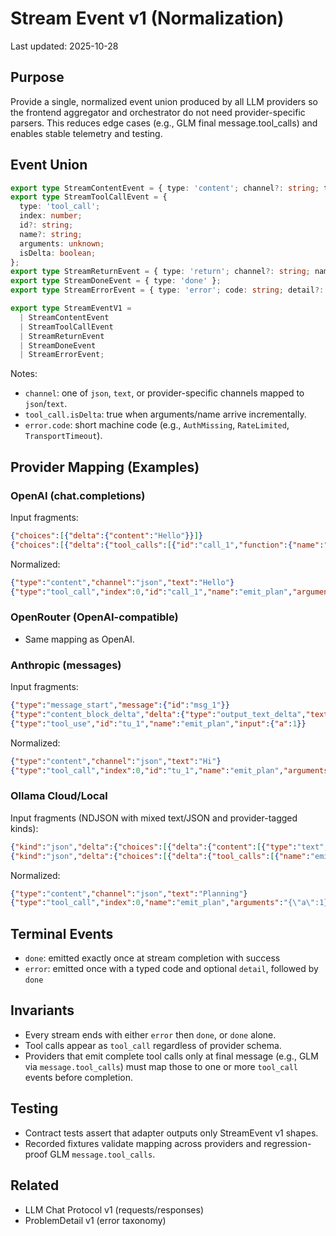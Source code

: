 # Stream Event v1 (Normalization)

Last updated: 2025-10-28

## Purpose
Provide a single, normalized event union produced by all LLM providers so the frontend aggregator and orchestrator do not need provider-specific parsers. This reduces edge cases (e.g., GLM final message.tool_calls) and enables stable telemetry and testing.

## Event Union
```ts
export type StreamContentEvent = { type: 'content'; channel?: string; text: string };
export type StreamToolCallEvent = {
  type: 'tool_call';
  index: number;
  id?: string;
  name?: string;
  arguments: unknown;
  isDelta: boolean;
};
export type StreamReturnEvent = { type: 'return'; channel?: string; name?: string; result: unknown };
export type StreamDoneEvent = { type: 'done' };
export type StreamErrorEvent = { type: 'error'; code: string; detail?: string };

export type StreamEventV1 =
  | StreamContentEvent
  | StreamToolCallEvent
  | StreamReturnEvent
  | StreamDoneEvent
  | StreamErrorEvent;
```

Notes:
- `channel`: one of `json`, `text`, or provider-specific channels mapped to `json`/`text`.
- `tool_call.isDelta`: true when arguments/name arrive incrementally.
- `error.code`: short machine code (e.g., `AuthMissing`, `RateLimited`, `TransportTimeout`).

## Provider Mapping (Examples)

### OpenAI (chat.completions)
Input fragments:
```json
{"choices":[{"delta":{"content":"Hello"}}]}
{"choices":[{"delta":{"tool_calls":[{"id":"call_1","function":{"name":"emit_plan","arguments":"{\"a\":1}"}}]}}]}
```
Normalized:
```json
{"type":"content","channel":"json","text":"Hello"}
{"type":"tool_call","index":0,"id":"call_1","name":"emit_plan","arguments":"{\"a\":1}","isDelta":true}
```

### OpenRouter (OpenAI-compatible)
- Same mapping as OpenAI.

### Anthropic (messages)
Input fragments:
```json
{"type":"message_start","message":{"id":"msg_1"}}
{"type":"content_block_delta","delta":{"type":"output_text_delta","text":"Hi"}}
{"type":"tool_use","id":"tu_1","name":"emit_plan","input":{"a":1}}
```
Normalized:
```json
{"type":"content","channel":"json","text":"Hi"}
{"type":"tool_call","index":0,"id":"tu_1","name":"emit_plan","arguments":{"a":1},"isDelta":false}
```

### Ollama Cloud/Local
Input fragments (NDJSON with mixed text/JSON and provider-tagged kinds):
```json
{"kind":"json","delta":{"choices":[{"delta":{"content":[{"type":"text","text":"Planning"}]}}]}}
{"kind":"json","delta":{"choices":[{"delta":{"tool_calls":[{"name":"emit_plan","arguments":"{\"a\":1}"}]}}]}}
```
Normalized:
```json
{"type":"content","channel":"json","text":"Planning"}
{"type":"tool_call","index":0,"name":"emit_plan","arguments":"{\"a\":1}","isDelta":true}
```

## Terminal Events
- `done`: emitted exactly once at stream completion with success
- `error`: emitted once with a typed code and optional `detail`, followed by `done`

## Invariants
- Every stream ends with either `error` then `done`, or `done` alone.
- Tool calls appear as `tool_call` regardless of provider schema.
- Providers that emit complete tool calls only at final message (e.g., GLM via `message.tool_calls`) must map those to one or more `tool_call` events before completion.

## Testing
- Contract tests assert that adapter outputs only StreamEvent v1 shapes.
- Recorded fixtures validate mapping across providers and regression-proof GLM `message.tool_calls`.

## Related
- LLM Chat Protocol v1 (requests/responses)
- ProblemDetail v1 (error taxonomy)

